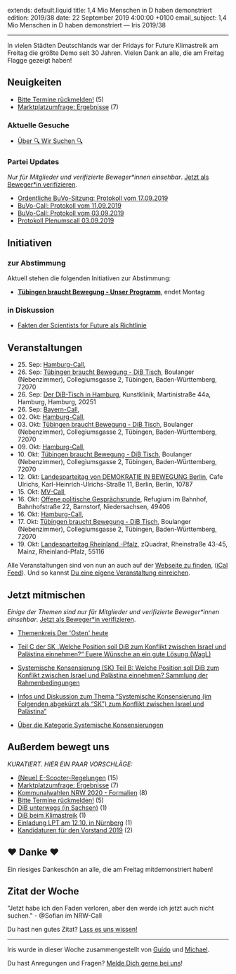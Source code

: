 
extends: default.liquid
title: 1,4 Mio Menschen in D haben demonstriert
edition: 2019/38
date: 22 September 2019 4:00:00 +0100
email_subject: 1,4 Mio Menschen in D haben demonstriert — Iris 2019/38

---
In vielen Städten Deutschlands war der Fridays for Future Klimastreik am Freitag die größte Demo seit 30 Jahren. Vielen Dank an alle, die am Freitag Flagge gezeigt haben!

## Neuigkeiten

 - [Bitte Termine rückmelden!](https://marktplatz.dib.de/t/bitte-termine-rueckmelden/31642) (5)
 - [Marktplatzumfrage: Ergebnisse](https://marktplatz.dib.de/t/marktplatzumfrage-ergebnisse/31612) (7)

### Aktuelle Gesuche

 - [Über 🔍 Wir Suchen 🔍](https://marktplatz.dib.de/t/ueber-wir-suchen/8837)

### Partei Updates

_Nur für Mitglieder und verifizierte Beweger\*innen einsehbar_. [Jetzt als Beweger\*in verifizieren](https://dib.de/bewegerin-werden/).

 - [Ordentliche BuVo-Sitzung: Protokoll vom 17.09.2019](https://marktplatz.dib.de/t/ordentliche-buvo-sitzung-protokoll-vom-17-09-2019/31648)
 - [BuVo-Call: Protokoll vom 11.09.2019](https://marktplatz.dib.de/t/buvo-call-protokoll-vom-11-09-2019/31550)
 - [BuVo-Call: Protokoll vom 03.09.2019](https://marktplatz.dib.de/t/buvo-call-protokoll-vom-03-09-2019/31351)
 - [Protokoll Plenumscall 03.09.2019](https://marktplatz.dib.de/t/protokoll-plenumscall-03-09-2019/31322)

## Initiativen

### zur Abstimmung
Aktuell stehen die folgenden Initiativen zur Abstimmung:

 - **[Tübingen braucht Bewegung - Unser Programm](https://abstimmen.dib.de/initiative/283-tubingen-braucht-bewegung-unser-programm)**, endet Montag

### in Diskussion
 - [Fakten der Scientists for Future als Richtlinie](https://abstimmen.dib.de/initiative/279-fakten-der-scientists-for-future-als-richtlinie)


## Veranstaltungen

 - 25.&nbsp;Sep: [Hamburg-Call](https://dib.de/veranstaltungen/hamburg-call-2-2019-09-25/), 
 - 26.&nbsp;Sep: [Tübingen braucht Bewegung - DiB Tisch](https://dib.de/veranstaltungen/tuebingen-braucht-bewegung-dib-tisch-2019-09-26/), Boulanger (Nebenzimmer), Collegiumsgasse 2, Tübingen, Baden-Württemberg, 72070
 - 26.&nbsp;Sep: [Der DiB-Tisch in Hamburg](https://dib.de/veranstaltungen/der-dib-tisch-in-hamburg-2019-09-26/), Kunstklinik, Martinistraße 44a, Hamburg, Hamburg, 20251
 - 26.&nbsp;Sep: [Bayern-Call](https://dib.de/veranstaltungen/bayern-call-2019-09-26/), 
 - 02.&nbsp;Okt: [Hamburg-Call](https://dib.de/veranstaltungen/hamburg-call-2-2019-10-02/), 
 - 03.&nbsp;Okt: [Tübingen braucht Bewegung - DiB Tisch](https://dib.de/veranstaltungen/tuebingen-braucht-bewegung-dib-tisch-2019-10-03/), Boulanger (Nebenzimmer), Collegiumsgasse 2, Tübingen, Baden-Württemberg, 72070
 - 09.&nbsp;Okt: [Hamburg-Call](https://dib.de/veranstaltungen/hamburg-call-2-2019-10-09/), 
 - 10.&nbsp;Okt: [Tübingen braucht Bewegung - DiB Tisch](https://dib.de/veranstaltungen/tuebingen-braucht-bewegung-dib-tisch-2019-10-10/), Boulanger (Nebenzimmer), Collegiumsgasse 2, Tübingen, Baden-Württemberg, 72070
 - 12.&nbsp;Okt: [Landesparteitag von DEMOKRATIE IN BEWEGUNG Berlin](https://dib.de/veranstaltungen/landesparteitag-von-demokratie-in-bewegung-berlin/), Cafe Ulrichs, Karl-Heinrich-Ulrichs-Straße 11, Berlin, Berlin, 10787
 - 15.&nbsp;Okt: [MV-Call](https://dib.de/veranstaltungen/mv-call/), 
 - 16.&nbsp;Okt: [Offene politische Gesprächsrunde](https://dib.de/veranstaltungen/offene-politische-gespraechsrunde-2019-10-16/), Refugium im Bahnhof, Bahnhofstraße 22, Barnstorf, Niedersachsen, 49406
 - 16.&nbsp;Okt: [Hamburg-Call](https://dib.de/veranstaltungen/hamburg-call-2-2019-10-16/), 
 - 17.&nbsp;Okt: [Tübingen braucht Bewegung - DiB Tisch](https://dib.de/veranstaltungen/tuebingen-braucht-bewegung-dib-tisch-2019-10-17/), Boulanger (Nebenzimmer), Collegiumsgasse 2, Tübingen, Baden-Württemberg, 72070
 - 19.&nbsp;Okt: [Landesparteitag Rheinland -Pfalz](https://dib.de/veranstaltungen/landesparteitag-rheinland-pfalz/), zQuadrat, Rheinstraße 43-45, Mainz, Rheinland-Pfalz, 55116


Alle Veranstaltungen sind von nun an auch auf der [Webseite zu finden](https://dib.de/veranstaltungen/), ([iCal Feed](https://dib.de/?ical=1)). Und so kannst [Du eine eigene Veranstaltung einreichen](https://marktplatz.dib.de/t/eine-veranstaltung-auf-der-webseite-einreichen/21379).

## Jetzt mitmischen

_Einige der Themen sind nur für Mitglieder und verifizierte Beweger\*innen einsehbar_. [Jetzt als Beweger\*in verifizieren](https://dib.de/bewegerin-werden/).

 - [Themenkreis Der 'Osten' heute](https://marktplatz.dib.de/t/themenkreis-der-osten-heute/20162)

 - [Teil C der SK „Welche Position soll DiB zum Konflikt zwischen Israel und Palästina einnehmen?“ Euere Wünsche an ein gute Lösung (WagL)](https://marktplatz.dib.de/t/teil-c-der-sk-welche-position-soll-dib-zum-konflikt-zwischen-israel-und-palaestina-einnehmen-euere-wuensche-an-ein-gute-loesung-wagl/23423)
 - [Systemische Konsensierung (SK) Teil B: Welche Position soll DiB zum Konflikt zwischen Israel und Palästina einnehmen? Sammlung der Rahmenbedingungen](https://marktplatz.dib.de/t/systemische-konsensierung-sk-teil-b-welche-position-soll-dib-zum-konflikt-zwischen-israel-und-palaestina-einnehmen-sammlung-der-rahmenbedingungen/22729)
 - [Infos und Diskussion zum Thema “Systemische Konsensierung (im Folgenden abgekürzt als “SK”) zum Konflikt zwischen Israel und Palästina”](https://marktplatz.dib.de/t/infos-und-diskussion-zum-thema-systemische-konsensierung-im-folgenden-abgekuerzt-als-sk-zum-konflikt-zwischen-israel-und-palaestina/20677)
 - [Über die Kategorie Systemische Konsensierungen](https://marktplatz.dib.de/t/ueber-die-kategorie-systemische-konsensierungen/12555)


## Außerdem bewegt uns

_KURATIERT. HIER EIN PAAR VORSCHLÄGE:_
 - [(Neue) E-Scooter-Regelungen](https://marktplatz.dib.de/t/neue-e-scooter-regelungen/31614) (15)
 - [Marktplatzumfrage: Ergebnisse](https://marktplatz.dib.de/t/marktplatzumfrage-ergebnisse/31612) (7)
 - [Kommunalwahlen NRW 2020 - Formalien](https://marktplatz.dib.de/t/kommunalwahlen-nrw-2020-formalien/31656) (8)
 - [Bitte Termine rückmelden!](https://marktplatz.dib.de/t/bitte-termine-rueckmelden/31642) (5)
 - [DiB unterwegs (in Sachsen)](https://marktplatz.dib.de/t/dib-unterwegs-in-sachsen/31652) (1)
 - [DiB beim Klimastreik](https://marktplatz.dib.de/t/dib-beim-klimastreik/31682) (1)
 - [Einladung LPT am 12.10. in Nürnberg](https://marktplatz.dib.de/t/einladung-lpt-am-12-10-in-nuernberg/31602) (1)
 - [Kandidaturen für den Vorstand 2019](https://marktplatz.dib.de/t/kandidaturen-fuer-den-vorstand-2019/31629) (2)

## ❤️ Danke ❤️
Ein riesiges Dankeschön an alle, die am Freitag mitdemonstriert haben!

## Zitat der Woche
"Jetzt habe ich den Faden verloren, aber den werde ich jetzt auch nicht suchen." - @Sofian im NRW-Call

Du hast nen gutes Zitat? [Lass es uns wissen!](https://marktplatz.dib.de/t/lustige-dib-zitate/10175)


---

Iris wurde in dieser Woche zusammengestellt von [Guido](https://marktplatz.dib.de/u/Guido/) und [Michael](https://marktplatz.dib.de/u/MichaelVoss/).

Du hast Anregungen und Fragen? [Melde Dich gerne bei uns](https://marktplatz.dib.de/t/neu-iris-die-woechtliche-zusammenfasssung-zum-sonntagsbrunch/10990)!

